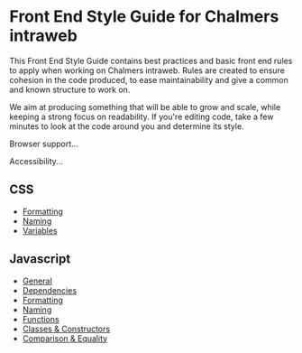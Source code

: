 # Front End Style Guide for Chalmers intraweb

This Front End Style Guide contains best practices and basic front end rules to apply when working on Chalmers intraweb. Rules are created to ensure cohesion in the code produced, to ease maintainability and give a common and known structure to work on.

We aim at producing something that will be able to grow and scale, while keeping a strong focus on readability. If you're editing code, take a few minutes to look at the code around you and determine its style. 

Browser support...

Accessibility...

## CSS

* [Formatting](css/formatting.md)
* [Naming](css/naming.md)
* [Variables](css/variables.md)

## Javascript

* [General](js/general.md)
* [Dependencies](js/dependencies.md)
* [Formatting](js/formatting.md)
* [Naming](js/naming.md)
* [Functions](js/functions.md)
* [Classes & Constructors](js/classes-constructors.md)
* [Comparison & Equality](js/comparison-equality.md)
